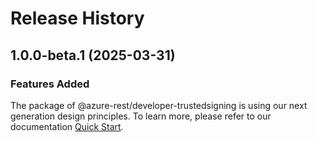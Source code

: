 # Release History
    
## 1.0.0-beta.1 (2025-03-31)

### Features Added

The package of @azure-rest/developer-trustedsigning is using our next generation design principles. To learn more, please refer to our documentation [Quick Start](https://aka.ms/azsdk/js/mgmt/quickstart).
